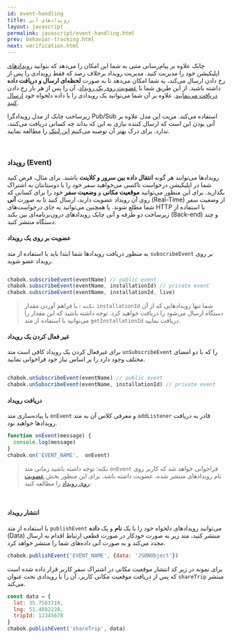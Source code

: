 ```yaml
---
id: event-handling
title: رویدادهای آنی
layout: javascript
permalink: javascript/event-handling.html
prev: behavior-tracking.html
next: verification.html
---
```


چابک علاوه بر پیام‌رسانی متنی به شما این امکان را می‌دهد که بتوانید [رویدادهای](/javascript/event-handling.html#رویداد-event) اپلیکیشن خود را مدیریت کنید. مدیریت رویداد برخلاف رصد که فقط رویدادی را پس از رخ دادن ارسال می‌کند، به شما امکان می‌دهد تا به صورت **لحظه‌ای ارسال و دریافت داده** داشته باشید. از این طریق شما با [عضویت روی یک رویداد](/javascript/event-handling.html#عضویت-روی-رویداد)، آن را پس از هر بار رخ دادن [دریافت می‌نمایید](/javascript/event-handling.html#دریافت-رویداد). علاوه بر آن شما می‌توانید یک رویدادی را با داده دلخواه خود [ارسال کنید](/javascript/event-handling.html#انتشار-رویداد).

زیرساخت چابک از مدل رویدادگرا Pub/Sub استفاده می‌کند. مزیت این مدل علاوه بر آنی بودن این است که ارسال کننده نیازی به این که بداند چه کسانی دریافت می‌کنند، ندارد. برای درک بهتر آن توصیه می‌کنیم [این لینک](https://en.wikipedia.org/wiki/Publish%E2%80%93subscribe_pattern) را مطالعه نمایید.

<Br>

### رویداد (Event)

رویدادها می‌توانند هر گونه **انتقال داده بین سرور و کلاینت** باشند. برای مثال، فرض کنید شما در اپلیکیشن درخواست تاکسی می‌خواهید سفر خود را با دوستانتان به اشتراک بگذارید. برای این منظور می‌توانید **موقعیت مکانی** و **وضعیت سفر** خود را برای کسانی که روی آن رویداد عضویت دارند، ارسال کنید تا به صورت **آنی‌** (Real-Time) از وضعیت سفر شما مطلع شوند. یا همچنین می‌توانید به جای درخواست‌های HTTP با استفاده از زیرساخت دو طرفه و آنی چابک رویدادهای درون‌برنامه‌ای بین بکند (Back-end) و چند دستگاه منتشر کنید.  

#### عضویت بر روی یک رویداد

به منظور دریافت رویدادها شما ابتدا باید با استفاده از متد `subscribeEvent` بر روی رویداد عضو شوید.

```javascript

chabok.subscribeEvent(eventName) // public event
chabok.subscribeEvent(eventName, installationId) // private event
chabok.subscribeEvent(eventName, installationId, live)
```

> `نکته` : با فراهم آوردن مقدار `installationId` شما تنها رویدادهایی که از آن دستگاه ارسال می‌شود را دریافت خواهید کرد. توجه داشته باشید که این مقدار را می‌توانید با استفاده از متد `getInstallationId` دریافت نمایید.


#### غیر فعال کردن یک رویداد

برای غیرفعال کردن یک رویداد کافی است متد `unSubscribeEvent` را که با دو امضای مختلف وجود دارد را بر اساس نیاز خود فراخوانی نمایید.

```javascript

chabok.unSubscribeEvent(eventName) // public event
chabok.unSubscribeEvent(eventName, installationId) // private event
```
#### دریافت رویداد

با پیاده‌سازی متد `onEvent` و معرفی کلاس آن به متد `addListener` قادر به دریافت رویدادها خواهید بود. 

```javascript
function onEvent(message) {
  console.log(message)
}
chabok.on('EVENT_NAME',  onEvent)
```

> نکته: توجه داشته باشید زمانی متد `onEvent` فراخوانی خواهد شد که کاربر روی نام رویدادهای منتشر شده، عضویت داشته باشد. برای این منظور بخش [عضویت روی رویداد](/javascript/event-handling.html#عضویت-روی-رویداد) را مطالعه کنید.

<Br>

#### انتشار رویداد

با استفاده از متد `publishEvent` می‌توانید رویدادهای دلخواه خود را با یک **نام** و یک **داده** (Data) منتشر کنید، متد زیر به صورت خودکار در صورت قطعی ارتباط اقدام به ارسال مجدد می‌کند و به صورت آنی داده‌های شما را منتشر خواهد کرد. 

```javascript
chabok.publishEvent('EVENT_NAME', {data: 'JSONObject'})
```

برای نمونه در زیر کد انتشار موقعیت مکانی در اشتراک سفر کاربر قرار داده شده است که پس از دریافت موقعیت مکانی کاربر، آن را با رویدادی تحت عنوان `shareTrip` منتشر می‌کند.

```javascript
const data = {
  lat: 35.7583719,
  lng: 51.4082228,
  tripId: 12345678
}
chabok.publishEvent('shareTrip', data)
```
